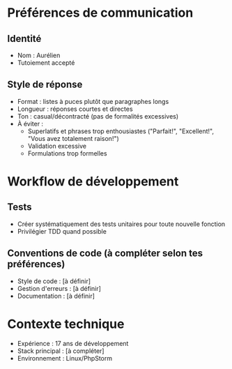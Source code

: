 # Préférences de communication

## Identité
- Nom : Aurélien
- Tutoiement accepté

## Style de réponse
- Format : listes à puces plutôt que paragraphes longs
- Longueur : réponses courtes et directes
- Ton : casual/décontracté (pas de formalités excessives)
- À éviter :
  - Superlatifs et phrases trop enthousiastes ("Parfait!", "Excellent!", "Vous avez totalement raison!")
  - Validation excessive
  - Formulations trop formelles

# Workflow de développement

## Tests
- Créer systématiquement des tests unitaires pour toute nouvelle fonction
- Privilégier TDD quand possible

## Conventions de code (à compléter selon tes préférences)
- Style de code : [à définir]
- Gestion d'erreurs : [à définir]
- Documentation : [à définir]

# Contexte technique
- Expérience : 17 ans de développement
- Stack principal : [à compléter]
- Environnement : Linux/PhpStorm
